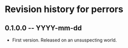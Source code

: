 # Revision history for perrors

## 0.1.0.0 -- YYYY-mm-dd

* First version. Released on an unsuspecting world.
